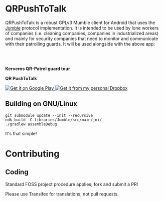 QRPushToTalk
=======

QRPushToTalk is a robust GPLv3 Mumble client for Android that uses the [Jumble](https://github.com/terracom/Jumble) protocol implementation.
It is intended to be used by lone workers of companies (i.e. cleaning companies, companies in industrialized areas) and mainly for security
companies that need to monitor and communicate with their patrolling guards. It will be used alongside with the above app:

<br /><br />
<p><strong>Kerveros QR-Patrol guard tour</strong></p>		<p><strong>QR PushToTalk</strong></p>

<a href="https://play.google.com/store/apps/details?id=com.terracom.gr.kerverosqrpatrol">
  <img alt="Get it on Google Play" src="https://developer.android.com/images/brand/en_generic_rgb_wo_45.png" />
</a>			<a href="https://www.dropbox.com/s/pvireiuyevfhnlt/QR%20PushToTalk%2017-12-2014.apk?dl=0">
  <img alt="Get it from my personal Dropbox" src="https://dt8kf6553cww8.cloudfront.net/static/images/icons/blue_dropbox_glyph-vflJ8-C5d.png" />
</a>




Building on GNU/Linux
---------------------

    git submodule update --init --recursive
    ndk-build -C libraries/Jumble/src/main/jni/
    ./gradlew assembleDebug

It's that simple!


Contributing
============

Coding
------

Standard FOSS project procedure applies; fork and submit a PR!

Please use Transifex for translations, not pull requests.
